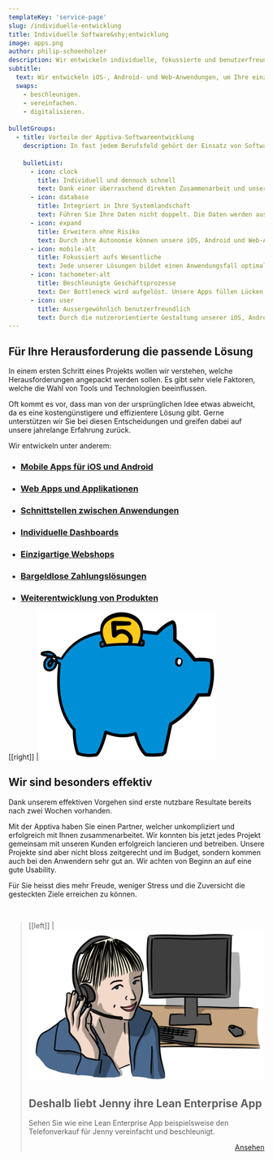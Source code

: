 ```yaml
---
templateKey: 'service-page'
slug: /individuelle-entwicklung
title: Individuelle Software&shy;entwicklung
image: apps.png
author: philip-schoenholzer
description: Wir entwickeln individuelle, fokussierte und benutzer­freundliche Anwendungen, um Ihre einzigartigen Geschäftsprozesse zu beschleunigen. Es gibt heute eine Vielzahl von Tools und Technologien. Wir helfen Ihnen, die richtige Wahl für eine reibungslose Umsetzung und einen optimalen Betrieb zu treffen.
subtitle:
  text: Wir entwickeln iOS-, Android- und Web-Anwendungen, um Ihre einzigartigen Geschäftsprozesse zu
  swaps:
    - beschleunigen.
    - vereinfachen.
    - digitalisieren.

bulletGroups:
  - title: Vorteile der Apptiva-Software­entwicklung
    description: In fast jedem Berufsfeld gehört der Einsatz von Softwareprodukten zum Alltag. Umso wichtiger ist es, dass die Verwendung dieser Hilfsmittel problemlos funktioniert. Bestenfalls machen die Apps und Applikationen sogar Spass. Bei der individuellen <a href="/">Softwareentwicklung</a> halten wir uns an das <a target="_blank" rel="noopener noreferrer" href="http://www.lean-enterprise-app.com/">Manifest der Lean Enterprise App</a>.

    bulletList:
      - icon: clock
        title: Individuell und dennoch schnell
        text: Dank einer überraschend direkten Zusammenarbeit und unserem agilen Vorgehen sind bereits nach wenigen Tagen die ersten Ergebnisse im Einsatz.
      - icon: database
        title: Integriert in Ihre System­landschaft
        text: Führen Sie Ihre Daten nicht doppelt. Die Daten werden aus bestehenden Systemen bezogen und die Resultate zurückgeschrieben.
      - icon: expand
        title: Erweitern ohne Risiko
        text: Durch ihre Autonomie können unsere iOS, Android und Web-Apps einfach und schnell angepasst und erweitert werden, ohne das Gesamtsystem zu gefährden.
      - icon: mobile-alt
        title: Fokussiert aufs Wesentliche
        text: Jede unserer Lösungen bildet einen Anwendungsfall optimal ab. Damit können wir uns auf das Wesentliche fokussieren und erschaffen nicht die “eierlegende Wollmilchsau”. Unnötiger Ballast ist fehl am Platz.
      - icon: tachometer-alt
        title: Beschleunigte Geschäfts­prozesse
        text: Der Bottleneck wird aufgelöst. Unsere Apps füllen Lücken, die Standardsoftware nicht füllen kann.
      - icon: user
        title: Ausser­gewöhnlich benutzer­freundlich
        text: Durch die nutzerorientierte Gestaltung unserer iOS, Android und Web-Apps befinden sich die Anwender im Zentrum. Sie erhalten eine Lösung die verständlich, einfach und schnell zu bedienen ist.
---
```


## Für Ihre Herausforderung die passende Lösung

In einem ersten Schritt eines Projekts wollen wir verstehen, welche Herausforderungen angepackt werden sollen. Es gibt sehr viele Faktoren, welche die Wahl von Tools und Technologien beeinflussen.

Oft kommt es vor, dass man von der ursprünglichen Idee etwas abweicht, da es eine kostengünstigere und effizientere Lösung gibt. Gerne unterstützen wir Sie bei diesen Entscheidungen und greifen dabei auf unsere jahrelange Erfahrung zurück.

Wir entwickeln unter anderem:

- ### [Mobile Apps für iOS und Android](/mobile-apps-ios-android/)

- ### [Web Apps und Applikationen](/web-apps/)

- ### [Schnittstellen zwischen Anwendungen](/schnittstellen/)

- ### [Individuelle Dashboards](/custom-dashboard/)

- ### [Einzigartige Webshops](/einzigartiger-webshop/)

- ### [Bargeldlose Zahlungslösungen](/bargeldlos-bezahlen/)

- ### [Weiterentwicklung von Produkten](/weiterentwicklung-apps-produkte/)

[[right]]
|![Tiefe Kosten](sparschwein.svg)

## Wir sind besonders effektiv

Dank unserem effektiven Vorgehen sind erste nutzbare Resultate bereits nach zwei Wochen vorhanden.

Mit der Apptiva haben Sie einen Partner, welcher unkompliziert und erfolgreich mit Ihnen zusammenarbeitet. Wir konnten bis jetzt jedes Projekt gemeinsam mit unseren Kunden erfolgreich lancieren und betreiben. Unsere Projekte sind aber nicht bloss zeitgerecht und im Budget, sondern kommen auch bei den Anwendern sehr gut an. Wir achten von Beginn an auf eine gute Usability.

Für Sie heisst dies mehr Freude, weniger Stress und die Zuversicht die gesteckten Ziele erreichen zu können.

&nbsp;

<blockquote>

[[left]]
|![Jenny Hello](hello-jenny.png)

## Deshalb liebt Jenny ihre Lean Enterprise App

Sehen Sie wie eine Lean Enterprise App beispielsweise den Telefonverkauf für Jenny vereinfacht und beschleunigt.

<p style="text-align: right;">
<a class="button" href="/telefonverkauf-showcase/">Ansehen</a>
</p>
</blockquote>

